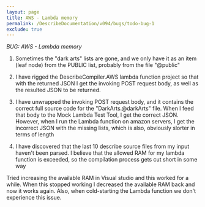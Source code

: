 ```yaml
---
layout: page
title: AWS - Lambda memory
permalink: /DescribeDocumentation/v094/bugs/todo-bug-1
exclude: true
---
```

_BUG: AWS - Lambda memory_

1. Sometimes the "dark arts" lists are gone, and we only have it as an item (leaf node) from the PUBLIC list, probably from the file "@public"

2. I have rigged the DescribeCompiler.AWS lambda function project so that with the returned JSON I get the invoking POST request body, as well as the resulted JSON to be returned.

3. I have unwrapped the invoking POST request body, and it contains the correct full source code for the "DarkArts.@darkArts" file. When I feed that body to the Mock Lambda Test Tool, I get the correct JSON. However, when I run the Lambda function on amazon servers, I get the incorrect JSON with the missing lists, which is also, obviously slorter in terms of length

4. I have discovered that the last 10 describe source files from my input haven't been parsed.
I believe that the allowed RAM for my lambda function is exceeded, so the compilation process gets cut short in some way

Tried increasing the available RAM in Visual studio and this worked for a while. When this stopped working I decreased the available RAM back and now it works again. Also, when cold-starting the Lambda function we don't experience this issue.
